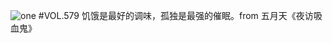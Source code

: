 ![one](http://image.wufazhuce.com/FlUB5gMv45JcEjHVpCnr20XVdG97)
#VOL.579
饥饿是最好的调味，孤独是最强的催眠。from 五月天《夜访吸血鬼》